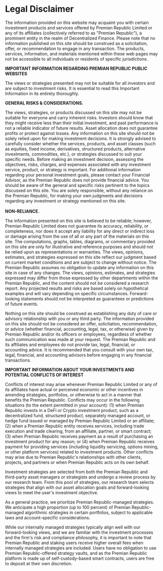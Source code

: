 # Legal Disclaimer

The information provided on this website may acquaint you with certain investment products and services offered by Premian Republic Limited or any of its affiliates (collectively referred to as "Premian Republic"), a prominent entity in the realm of Decentralized Finance. Please note that no information published on this site should be construed as a solicitation, offer, or recommendation to engage in any transaction. The products, services, information, and materials mentioned within these web pages may not be accessible to all individuals or residents of specific jurisdictions.

**IMPORTANT INFORMATION REGARDING PREMIAN REPUBLIC  PUBLIC WEBSITES**

The views or strategies presented may not be suitable for all investors and are subject to investment risks. It is essential to read this Important Information in its entirety thoroughly.

**GENERAL RISKS & CONSIDERATIONS.**

The views, strategies, or products discussed on this site may not be suitable for everyone and carry inherent risks. Investors should know that they might receive less than their initial investment, and past performance is not a reliable indicator of future results. Asset allocation does not guarantee profits or protect against losses. Any information on this site should not be solely relied upon for making investment decisions. It is strongly advised to carefully consider whether the services, products, and asset classes (such as equities, fixed income, derivatives, structured products, alternative investments, commodities, etc.), or strategies discussed to suit your specific needs. Before making an investment decision, assessing the objectives, risks, charges, and expenses associated with any investment service, product, or strategy is important. For additional information regarding your personal investment goals, please contact your Financial Advisor, as the Premian Republic does not provide financial advice. You should be aware of the general and specific risks pertinent to the topics discussed on this site. You are solely responsible, without any reliance on the Premian Republic, for making your own judgments and decisions regarding any investment or strategy mentioned on this site.\
\
**NON-RELIANCE.**

The information presented on this site is believed to be reliable; however, Premian Republic Limited does not guarantee its accuracy, reliability, or completeness, nor does it accept any liability for any direct or indirect loss or damage arising from the use of all or any part of the materials on this site. The computations, graphs, tables, diagrams, or commentary provided on this site are only for illustrative and reference purposes and should not be relied upon as representations or warranties. The views, opinions, estimates, and strategies expressed on this site reflect our judgment based on current market conditions and are subject to change without notice. The Premian Republic assumes no obligation to update any information on this site in case of any changes. The views, opinions, estimates, and strategies expressed may differ from those expressed by other departments within the Premian Republic, and the content should not be considered a research report. Any projected results and risks are based solely on hypothetical examples and will vary depending on specific circumstances. Forward-looking statements should not be interpreted as guarantees or predictions of future events.

Nothing on this site should be construed as establishing any duty of care or advisory relationship with you or any third party. The information provided on this site should not be considered an offer, solicitation, recommendation, or advice (whether financial, accounting, legal, tax, or otherwise) given by Premian Republic and/or its officers or employees, regardless of whether such communication was made at your request. The Premian Republic and its affiliates and employees do not provide tax, legal, financial, or accounting advice. It is recommended that you consult with your own tax, legal, financial, and accounting advisors before engaging in any financial transactions.

**IMPORTANT INFORMATION ABOUT YOUR INVESTMENTS AND POTENTIAL CONFLICTS OF INTEREST**

Conflicts of interest may arise whenever Premian Republic Limited or any of its affiliates have actual or perceived economic or other incentives in amending strategies, portfolios, or otherwise to act in a manner that benefits the Premian Republic. Conflicts may occur in the following situations (to the extent permitted in your account): (1) when Premian Republic invests in a DeFi or Crypto investment product, such as a decentralized fund, structured product, separately managed account, or hedge fund issued or managed by Premian Republic Limited or an affiliate; (2) when a Premian Republic entity receives services, including trade execution and trade clearing, from an affiliate, partner, or smart contract; (3) when Premian Republic receives payment as a result of purchasing an investment product for any reason; or (4) when Premian Republic receives payment for providing services (including liquidity servicing, options mining, or other platform services) related to investment products. Other conflicts may arise due to Premian Republic's relationships with other clients, projects, and partners or when Premian Republic acts on its own behalf.

Investment strategies are selected from both the Premian Republic and third-party asset managers or strategists and undergo a review process by our research team. From this pool of strategies, our research team selects strategies that align with our asset allocation goals and forward-looking views to meet the user's investment objective.

As a general practice, we prioritize Premian Republic-managed strategies. We anticipate a high proportion (up to 100 percent) of Premian Republic-managed algorithmic strategies in certain portfolios, subject to applicable laws and account-specific considerations.

While our internally managed strategies typically align well with our forward-looking views, and we are familiar with the investment processes and the firm's risk and compliance philosophy, it is important to note that Premian Republic and staking users receive higher overall fees when internally managed strategies are included. Users have no obligation to use Premian Republic-offered strategy vaults, and as the Premian Republic platform is made up of self-custody-based smart contracts, users are free to deposit at their own discretion.
